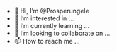 - 👋 Hi, I’m @Prosperungele
- 👀 I’m interested in ...
- 🌱 I’m currently learning ...
- 💞️ I’m looking to collaborate on ...
- 📫 How to reach me ...

<!---
Prosperungele/Prosperungele is a ✨ special ✨ repository because its `README.md` (this file) appears on your GitHub profile.
You can click the Preview link to take a look at your changes.
--->
